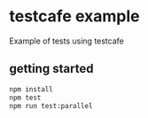 # testcafe example
Example of tests using testcafe

## getting started

```bash
npm install
npm test
npm run test:parallel
```
